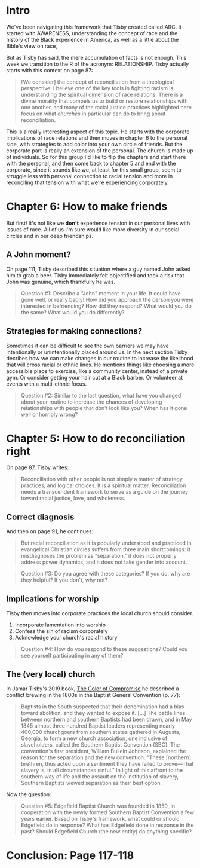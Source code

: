 # Intro

We've been navigating this framework that Tisby created called ARC. It
started with AWARENESS, understanding the concept of race and the
history of the Black experience in America, as well as a little about
the Bible's view on race,

But as Tisby has said, the mere accumulation of facts is not enough.
This week we transition to the R of the acronym: RELATIONSHIP. Tisby
actually starts with this context on page 87:

> \[We consider\] the concept of reconciliation from a theological
> perspective. I believe one of the key tools in fighting racism is
> understanding the spiritual dimension of race relations. There is a
> divine morality that compels us to build or restore relationships with
> one another, and many of the racial justice practices highlighted here
> focus on what *churches* in particular can do to bring about
> reconciliation.

This is a really interesting aspect of this topic. He starts with the
corporate implications of race relations and then moves in chapter 6 to
the personal side, with strategies to add color into your own circle of
friends. But the corporate part is really an extension of the personal.
The church is made up of individuals. So for this group I'd like to flip
the chapters and start there with the personal, and then come back to
chapter 5 and end with the corporate, since it sounds like we, at least
for this small group, seem to struggle less with personal connection to
racial tension and more in reconciling that tension with what we're
experiencing corporately.

# Chapter 6: How to make friends

But first! It's not like we **don't** experience tension in our personal
lives with issues of race. All of us I'm sure would like more diversity
in our social circles and in our deep friendships.

## A John moment?

On page 111, Tisby described this situation where a guy named John asked
him to grab a beer. Tisby immediately felt objectified and took a risk
that John was genuine, which thankfully he was.

> Question \#1: Describe a "John" moment in your life. It could have
> gone well, or really badly! How did you approach the person you were
> interested in befriending? How did they respond? What would you do the
> same? What would you do differently?

## Strategies for making connections?

Sometimes it can be difficult to see the own barriers we may have
intentionally or unintentionally placed around us. In the next section
Tisby decribes how we can make changes in our routine to increase the
likelihood that will cross racial or ethnic lines. He mentions things
like choosing a more accessible place to exercise, like a community
center, instead of a private gym. Or consider getting your hair cut at a
Black barber. Or volunteer at events with a multi-ethnic focus.

> Question \#2: Similar to the last question, what have you changed
> about your routine to increase the chances of developing relationships
> with people that don't look like you? When has it gone well or
> horribly wrong?

# Chapter 5: How to do reconciliation right

On page 87, Tisby writes:

> Reconciliation with other people is not simply a matter of strategy,
> practices, and logical choices. It is a spiritual matter.
> Reconciliation needs a transcendent framework to serve as a guide on
> the journey toward racial justice, love, and wholeness.

## Correct diagnosis

And then on page 91, he continues:

> But racial reconciliation as it is popularly understood and practiced
> in evangelical Christian circles suffers from three main shortcomings:
> it misdiagnoses the problem as "separation," it does not properly
> address power dynamics, and it does not take gender into account.

> Question \#3: Do you agree with these categories? If you do, why are
> they helpful? If you don't, why not?

## Implications for worship

Tisby then moves into corporate practices the local church should
consider.

1.  Incorporate lamentation into worship
2.  Confess the sin of racism corporately
3.  Acknowledge your church's racial history

> Question \#4: How do you respond to these suggestions? Could you see
> yourself participating in any of them?

## The (very local) church

In Jamar Tisby's 2019 book, <u>The Color of Compromise</u> he described
a conflict brewing in the 1800s in the Baptist General Convention (p.
77):

> Baptists in the South suspected that their denomination had a bias
> toward abolition, and they wanted to expose it. \[…\] The battle lines
> between northern and southern Baptists had been drawn, and in May 1845
> almost three hundred Baptist leaders representing nearly 400,000
> churchgoers from southern states gathered in Augusta, Georgia, to form
> a new church association, one inclusive of slaveholders, called the
> Southern Baptist Convention (SBC). The convention's first president,
> William Bullein Johnson, explained the reason for the separation and
> the new convention. "These \[northern\] brethren, thus acted upon a
> sentiment they have failed to prove—That slavery is, in all
> circumstances sinful." In light of this affront to the southern way of
> life and the assault on the institution of slavery, Southern Baptists
> viewed separation as their best option.

Now the question:

> Question \#5: Edgefield Baptist Church was founded in 1850, in
> cooperation with the newly formed Southern Baptist Convention a few
> years earlier. Based on Tisby's framework, what could or should
> Edgefield do in response? What has Edgefield done in response in the
> past? Should Edgefield Church (the new entity) do anything specific?

# Conclusion: Page 117-118
